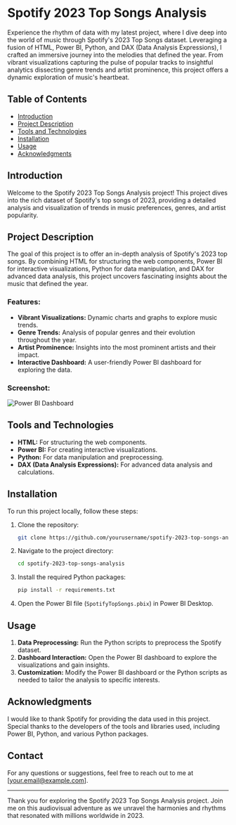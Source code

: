 # Spotify 2023 Top Songs Analysis

Experience the rhythm of data with my latest project, where I dive deep into the world of music through Spotify's 2023 Top Songs dataset. Leveraging a fusion of HTML, Power BI, Python, and DAX (Data Analysis Expressions), I crafted an immersive journey into the melodies that defined the year. From vibrant visualizations capturing the pulse of popular tracks to insightful analytics dissecting genre trends and artist prominence, this project offers a dynamic exploration of music's heartbeat.

## Table of Contents
- [Introduction](#introduction)
- [Project Description](#project-description)
- [Tools and Technologies](#tools-and-technologies)
- [Installation](#installation)
- [Usage](#usage)
- [Acknowledgments](#acknowledgments)

## Introduction
Welcome to the Spotify 2023 Top Songs Analysis project! This project dives into the rich dataset of Spotify's top songs of 2023, providing a detailed analysis and visualization of trends in music preferences, genres, and artist popularity.

## Project Description
The goal of this project is to offer an in-depth analysis of Spotify's 2023 top songs. By combining HTML for structuring the web components, Power BI for interactive visualizations, Python for data manipulation, and DAX for advanced data analysis, this project uncovers fascinating insights about the music that defined the year.

### Features:
- **Vibrant Visualizations:** Dynamic charts and graphs to explore music trends.
- **Genre Trends:** Analysis of popular genres and their evolution throughout the year.
- **Artist Prominence:** Insights into the most prominent artists and their impact.
- **Interactive Dashboard:** A user-friendly Power BI dashboard for exploring the data.

### Screenshot:
![Power BI Dashboard]("spotifydata.jpg")

## Tools and Technologies
- **HTML:** For structuring the web components.
- **Power BI:** For creating interactive visualizations.
- **Python:** For data manipulation and preprocessing.
- **DAX (Data Analysis Expressions):** For advanced data analysis and calculations.

## Installation
To run this project locally, follow these steps:

1. Clone the repository:
    ```sh
    git clone https://github.com/yourusername/spotify-2023-top-songs-analysis.git
    ```
2. Navigate to the project directory:
    ```sh
    cd spotify-2023-top-songs-analysis
    ```
3. Install the required Python packages:
    ```sh
    pip install -r requirements.txt
    ```
4. Open the Power BI file (`SpotifyTopSongs.pbix`) in Power BI Desktop.

## Usage
1. **Data Preprocessing:** Run the Python scripts to preprocess the Spotify dataset.
2. **Dashboard Interaction:** Open the Power BI dashboard to explore the visualizations and gain insights.
3. **Customization:** Modify the Power BI dashboard or the Python scripts as needed to tailor the analysis to specific interests.

## Acknowledgments
I would like to thank Spotify for providing the data used in this project. Special thanks to the developers of the tools and libraries used, including Power BI, Python, and various Python packages.

## Contact
For any questions or suggestions, feel free to reach out to me at [your.email@example.com].

---

Thank you for exploring the Spotify 2023 Top Songs Analysis project. Join me on this audiovisual adventure as we unravel the harmonies and rhythms that resonated with millions worldwide in 2023.

